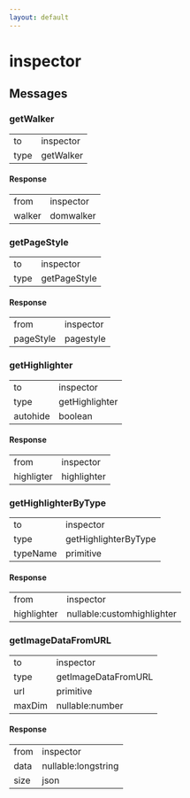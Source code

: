 ```yaml
---
layout: default
---
```


# inspector #

## Messages ##

### getWalker ###

<table>

<tr>
<td>to</td>
<td>inspector</td>
</tr>

<tr>
<td>type</td>
<td>getWalker</td>
</tr>

</table>

#### Response ####

<table>

<tr>
<td>from</td>
<td>inspector</td>
</tr>

<tr>
<td>walker</td>
<td>domwalker</td>
</tr>

</table>

### getPageStyle ###

<table>

<tr>
<td>to</td>
<td>inspector</td>
</tr>

<tr>
<td>type</td>
<td>getPageStyle</td>
</tr>

</table>

#### Response ####

<table>

<tr>
<td>from</td>
<td>inspector</td>
</tr>

<tr>
<td>pageStyle</td>
<td>pagestyle</td>
</tr>

</table>

### getHighlighter ###

<table>

<tr>
<td>to</td>
<td>inspector</td>
</tr>

<tr>
<td>type</td>
<td>getHighlighter</td>
</tr>

<tr>
<td>autohide</td>
<td>boolean</td>
</tr>

</table>

#### Response ####

<table>

<tr>
<td>from</td>
<td>inspector</td>
</tr>

<tr>
<td>highligter</td>
<td>highlighter</td>
</tr>

</table>

### getHighlighterByType ###

<table>

<tr>
<td>to</td>
<td>inspector</td>
</tr>

<tr>
<td>type</td>
<td>getHighlighterByType</td>
</tr>

<tr>
<td>typeName</td>
<td>primitive</td>
</tr>

</table>

#### Response ####

<table>

<tr>
<td>from</td>
<td>inspector</td>
</tr>

<tr>
<td>highlighter</td>
<td>nullable:customhighlighter</td>
</tr>

</table>

### getImageDataFromURL ###

<table>

<tr>
<td>to</td>
<td>inspector</td>
</tr>

<tr>
<td>type</td>
<td>getImageDataFromURL</td>
</tr>

<tr>
<td>url</td>
<td>primitive</td>
</tr>

<tr>
<td>maxDim</td>
<td>nullable:number</td>
</tr>

</table>

#### Response ####

<table>

<tr>
<td>from</td>
<td>inspector</td>
</tr>

<tr>
<td>data</td>
<td>nullable:longstring</td>
</tr>

<tr>
<td>size</td>
<td>json</td>
</tr>

</table>
